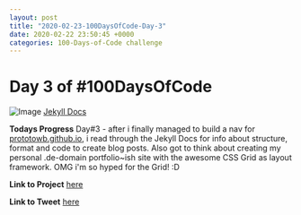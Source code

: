 ```yaml
---
layout: post
title: "2020-02-23-100DaysOfCode-Day-3"
date: 2020-02-22 23:50:45 +0000
categories: 100-Days-of-Code challenge
---
```


# Day 3 of #100DaysOfCode
![Image](https://jekyllrb.com/img/jekyll-og.png)
[Jekyll Docs](https://jekyllrb.com/docs/posts/)
<br/>

**Todays Progress**
Day#3 - after i finally managed to build a nav for [prototowb.github.io](http://prototowb.github.io), i read through the Jekyll Docs for info about structure, format and code to create blog posts. Also got to think about creating my personal .de-domain portfolio~ish site with the awesome CSS Grid as layout framework. OMG i'm so hyped for the Grid! :D
<br/>

**Link to Project**
[here](https//prototowb.github.io)
<br/>

**Link to Tweet**
[here](https://twitter.com/prototowb)

